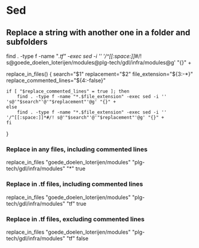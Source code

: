 # Sed

## Replace a string with another one in a folder and subfolders

find . -type f -name "*.tf" -exec sed -i '' '/^[[:space:]]*#/! s@goede_doelen_loterijen/modules@plg-tech/gdl/infra/modules@g' "{}" +

replace_in_files() {
    search="$1"
    replacement="$2"
    file_extension="${3:-*}"
    replace_commented_lines="${4:-false}"

    if [ "$replace_commented_lines" = true ]; then
        find . -type f -name "*.$file_extension" -exec sed -i '' 's@'"$search"'@'"$replacement"'@g' "{}" +
    else
        find . -type f -name "*.$file_extension" -exec sed -i '' '/^[[:space:]]*#/! s@'"$search"'@'"$replacement"'@g' "{}" +
    fi
}

### Replace in any files, including commented lines

replace_in_files "goede_doelen_loterijen/modules" "plg-tech/gdl/infra/modules" "*" true

### Replace in .tf files, including commented lines

replace_in_files "goede_doelen_loterijen/modules" "plg-tech/gdl/infra/modules" "tf" true

### Replace in .tf files, excluding commented lines

replace_in_files "goede_doelen_loterijen/modules" "plg-tech/gdl/infra/modules" "tf" false
